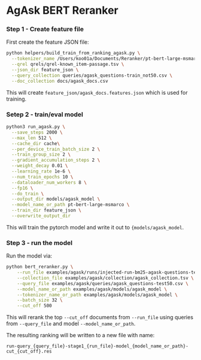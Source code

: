 # AgAsk BERT Reranker

### Step 1 - Create feature file

First create the feature JSON file:

```bash
python helpers/build_train_from_ranking_agask.py \
  --tokenizer_name /Users/koo01a/Documents/Reranker/pt-bert-large-msmarco \
  --qrel qrels/qrel-known_item-passage.tsv \
  --json_dir feature_json \
  --query_collection queries/agask_questions-train_not50.csv \
  --doc_collection docs/agask_docs.csv
```

This will create `feature_json/agask_docs.features.json` which is used for training. 


### Setep 2 - train/eval model

```zsh
python3 run_agask.py \
  --save_steps 2000 \
  --max_len 512 \
  --cache_dir cache\
  --per_device_train_batch_size 2 \
  --train_group_size 2 \
  --gradient_accumulation_steps 2 \
  --weight_decay 0.01 \
  --learning_rate 1e-6 \
  --num_train_epochs 10 \
  --dataloader_num_workers 8 \
  --fp16 \
  --do_train \
  --output_dir models/agask_model \
  --model_name_or_path pt-bert-large-msmarco \
  --train_dir feature_json \
  --overwrite_output_dir
```

This will train the pytorch model and write it out to `{models/agask_model`.

### Step 3 - run the model

Run the model via:


```zsh
python bert_reranker.py \
	--run_file examples/agask/runs/injected-run-bm25-agask-questions-test50.res \
	--collection_file examples/agask/collection/agask_collection.tsv \
	--query_file examples/agask/queries/agask_questions-test50.csv \
	--model_name_or_path examples/agask/models/agask_model \
	--tokenizer_name_or_path examples/agask/models/agask_model \
	--batch_size 32 \
	--cut_off 500
``````

This will rerank the top `--cut_off` documents from `--run_file` using queries from `--query_file` and model `--model_name_or_path`.

The resulting ranking will be written to a new file with name:

`run-query_{query_file}-stage1_{run_file}-model_{model_name_or_path}-cut_{cut_off}.res`